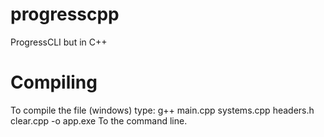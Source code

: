 # progresscpp
ProgressCLI but in C++

# Compiling
To compile the file (windows) type: g++ main.cpp systems.cpp headers.h clear.cpp -o app.exe To the command line.
